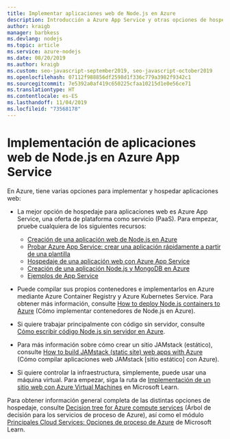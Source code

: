 ```yaml
---
title: Implementar aplicaciones web de Node.js en Azure
description: Introducción a Azure App Service y otras opciones de hospedaje para aplicaciones web, incluidas las aplicaciones web progresivas (PWA)
author: kraigb
manager: barbkess
ms.devlang: nodejs
ms.topic: article
ms.service: azure-nodejs
ms.date: 08/20/2019
ms.author: kraigb
ms.custom: seo-javascript-september2019, seo-javascript-october2019
ms.openlocfilehash: 07112f988856df2598d1f336c779a3982f9342c1
ms.sourcegitcommit: 7e5392a0af419c650225cfaa10215d1e0e56ce71
ms.translationtype: HT
ms.contentlocale: es-ES
ms.lasthandoff: 11/04/2019
ms.locfileid: "73568178"
---
```

# <a name="deploy-nodejs-web-apps-to-azure-app-service"></a>Implementación de aplicaciones web de Node.js en Azure App Service

En Azure, tiene varias opciones para implementar y hospedar aplicaciones web:

- La mejor opción de hospedaje para aplicaciones web es Azure App Service, una oferta de plataforma como servicio (PaaS). Para empezar, pruebe cualquiera de los siguientes recursos:

  - [Creación de una aplicación web de Node.js en Azure](/azure/app-service/app-service-web-get-started-nodejs)
  - [Probar Azure App Service: crear una aplicación rápidamente a partir de una plantilla](https://code.visualstudio.com/tryappservice/?utm_source=msftdocs&utm_medium=microsoft&utm_campaign=tryappservice)
  - [Hospedaje de una aplicación web con Azure App Service](/learn/modules/host-a-web-app-with-azure-app-service/index)
  - [Creación de una aplicación Node.js y MongoDB en Azure](/azure/app-service/app-service-web-tutorial-nodejs-mongodb-app)
  - [Ejemplos de App Service](/samples/browse/?languages=javascript%2Cnodejs&products=azure-app-service)

- Puede compilar sus propios contenedores e implementarlos en Azure mediante Azure Container Registry y Azure Kubernetes Service. Para obtener más información, consulte [How to deploy Node.js containers to Azure](node-howto-deploy-containers.md) (Cómo implementar contenedores de Node.js en Azure).

- Si quiere trabajar principalmente con código sin servidor, consulte [Cómo escribir código Node.js sin servidor en Azure](node-howto-write-serverless-code.md).

- Para más información sobre cómo crear un sitio JAMstack (estático), consulte [How to build JAMstack (static site) web apps with Azure](node-howto-create-static-site-jamstack.md) (Cómo compilar aplicaciones web JAMstack [sitio estático] con Azure).

- Si quiere controlar la infraestructura, simplemente, puede usar una máquina virtual. Para empezar, siga la ruta de [Implementación de un sitio web con Azure Virtual Machines](/learn/paths/deploy-a-website-with-azure-virtual-machines/) en Microsoft Learn.

Para obtener información general completa de las distintas opciones de hospedaje, consulte [Decision tree for Azure compute services](/azure/architecture/guide/technology-choices/compute-decision-tree) (Árbol de decisión para los servicios de proceso de Azure), así como el módulo [Principales Cloud Services: Opciones de proceso de Azure](/learn/modules/intro-to-azure-compute/) de Microsoft Learn.

